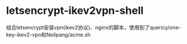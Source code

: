 # letsencrypt-ikev2vpn-shell
结合letsencrypt安装vpn(ikev2协议)、nginx的脚本，使用到了quericy/one-key-ikev2-vpn和Neilpang/acme.sh
